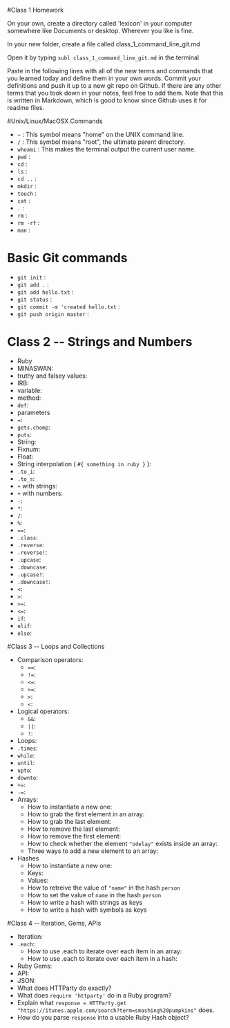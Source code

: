 #Class 1 Homework

On your own, create a directory called 'lexicon' in your computer somewhere like Documents or desktop. Wherever you like is fine.

In your new folder, create a file called class_1_command_line_git.md

Open it by typing `subl class_1_command_line_git.md` in the terminal

Paste in the following lines with all of the new terms and commands that you learned today and define them in your own words. Commit your definitions and push it up to a new git repo on Github. If there are any other terms that you took down in your notes, feel free to add them. Note that this is written in Markdown, which is good to know since Github uses it for readme files. 

#Unix/Linux/MacOSX Commands
* `~` : This symbol means "home" on the UNIX command line.
* `/` : This symbol means "root", the ultimate parent directory.
* `whoami` : This makes the terminal output the current user name.
* `pwd` : 
* `cd` : 
* `ls` :  
* `cd ..` : 
* `mkdir` :
* `touch` :
* `cat` :
* `.` :
* `rm` :
* `rm -rf` :
* `man` :

# Basic Git commands
* `git init` :
* `git add .` :
* `git add hello.txt` :
* `git status` :
* `git commit -m 'created hello.txt` :
* `git push origin master` :


# Class 2 -- Strings and Numbers

* Ruby
* MINASWAN: 
* truthy and falsey values: 
* IRB: 
* variable:
* method:
* `def`: 
* parameters
* `=`:
* `gets.chomp`:
* `puts`:
* String:
* Fixnum:
* Float:
* String interpolation ( `#{ something in ruby }` ):
* `.to_i`:
* `.to_s`:
* `+` with strings:
* `+` with numbers:
* `-`:
* `*`:
* `/`:
* `%`:
* `==`:
* `.class`:
* `.reverse`:
* `.reverse!`:
* `.upcase`:
* `.downcase`:
* `.upcase!`:
* `.downcase!`:
* `<`:
* `>`:
* `>=`:
* `<=`:
* `if`:
* `elif`:
* `else`:
  

#Class 3 -- Loops and Collections

* Comparison operators:
  * `==`:
  * `!=`:
  * `<=`:
  * `>=`:
  * `>`:
  * `<`:
* Logical operators:
  * `&&`:
  * `||`:  
  * `!`:
* Loops:
* `.times`:
* `while`:
* `until`:
* `upto`:
* `downto`:
* `+=`:
* `-=`:
* Arrays:
	* How to instantiate a new one:
	* How to grab the first element in an array:
	* How to grab the last element: 
	* How to remove the last element:
	* How to remove the first element:
	* How to check whether the element `"odelay"` exists inside an array:
	* Three ways to add a new element to an array:
* Hashes
	* How to instantiate a new one:
	* Keys:
	* Values:
	* How to retreive the value of `"name"` in the hash `person`
	* How to set the value of `name` in the hash `person`
	* How to write a hash with strings as keys
	* How to write a hash with symbols as keys
	
#Class 4 -- Iteration, Gems, APIs

* Iteration:
* `.each`:
	* How to use .each to iterate over each item in an array:
	* How to use .each to iterate over each item in a hash:
* Ruby Gems:
* API:
* JSON: 
* What does HTTParty do exactly? 
* What does `require 'httparty'` do in a Ruby program? 
* Explain what `response = HTTParty.get "https://itunes.apple.com/search?term=smashing%20pumpkins"` does.
* How do you parse `response` into a usable Ruby Hash object? 
